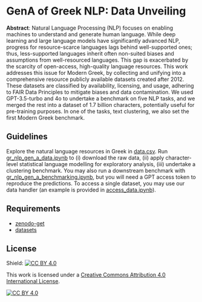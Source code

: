 # GenA of Greek NLP: Data Unveiling

__Αbstract__: Natural Language Processing (NLP) focuses on enabling machines to understand and generate human language. While deep learning and large language models have significantly advanced NLP, progress for resource-scarce languages lags behind well-supported ones; thus, less-supported languages inherit often non-suited biases and assumptions from well-resourced languages. This gap is exacerbated by the scarcity of open-access, high-quality language resources. This work addresses this issue for Modern Greek, by collecting and unifying into a comprehensive resource publicly available datasets created after 2012. These datasets are classified by availability, licensing, and usage, adhering to FAIR Data Principles to mitigate biases and data contamination. We used GPT-3.5-turbo and 4o to undertake a benchmark on five NLP tasks, and we merged the rest into a dataset of 1.7 billion characters, potentially useful for pre-training purposes. In one of the tasks, text clustering, we also set the first Modern Greek benchmark.

## Guidelines
Explore the natural language resources in Greek in [data.csv](data.csv). Run [gr_nlp_gen_a_data.ipynb](gr_nlp_gen_a_data.ipynb) to (i) download the raw data, (ii) apply character-level statistical language modelling for exploratory analysis, (iii) undertake a clustering benchmark. You may also run a downstream benchmark with [gr_nlp_gen_a_benchmarking.ipynb](gr_nlp_gen_a_benchmarking.ipynb), but you will need a GPT access token to reproduce the predictions. To access a single dataset, you may use our data handler (an example is provided in [access_data.ipynb](access_data.ipynb)). 


## Requirements
* [zenodo-get](https://github.com/dvolgyes/zenodo_get)
* [datasets](https://pypi.org/project/datasets/)

## License

Shield: [![CC BY 4.0][cc-by-shield]][cc-by]

This work is licensed under a
[Creative Commons Attribution 4.0 International License][cc-by].

[![CC BY 4.0][cc-by-image]][cc-by]

[cc-by]: http://creativecommons.org/licenses/by/4.0/
[cc-by-image]: https://i.creativecommons.org/l/by/4.0/88x31.png
[cc-by-shield]: https://img.shields.io/badge/License-CC%20BY%204.0-lightgrey.svg
